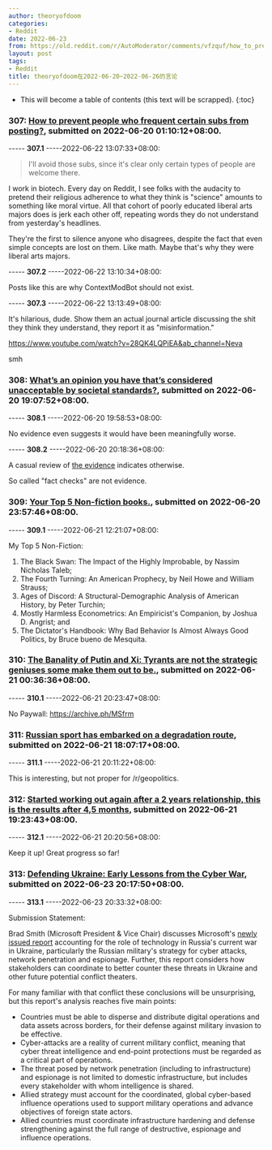 ```yaml
---
author: theoryofdoom
categories:
- Reddit
date: 2022-06-23
from: https://old.reddit.com/r/AutoModerator/comments/vfzquf/how_to_prevent_people_who_frequent_certain_subs/
layout: post
tags:
- Reddit
title: theoryofdoom在2022-06-20~2022-06-26的言论
---
```


* This will become a table of contents (this text will be scrapped).
{:toc}

### 307: [How to prevent people who frequent certain subs from posting?](https://old.reddit.com/r/AutoModerator/comments/vfzquf/how_to_prevent_people_who_frequent_certain_subs/), submitted on 2022-06-20 01:10:12+08:00.

----- __307.1__ -----2022-06-22 13:07:33+08:00:

> I'll avoid those subs, since it's clear only certain types of people are welcome there. 

I work in biotech.  Every day on Reddit, I see folks with the audacity to pretend their religious adherence to what they think is "science" amounts to something like moral virtue.  All that cohort of poorly educated liberal arts majors does is jerk each other off, repeating words they do not understand from yesterday's headlines.  

They're the first to silence anyone who disagrees, despite the fact that even simple concepts are lost on them.  Like math.  Maybe that's why they were liberal arts majors.

----- __307.2__ -----2022-06-22 13:10:34+08:00:

Posts like this are why ContextModBot should not exist.

----- __307.3__ -----2022-06-22 13:13:49+08:00:

It's hilarious, dude.  Show them an actual journal article discussing the shit they think they understand, they report it as "misinformation."  

https://www.youtube.com/watch?v=28QK4LQPiEA&ab_channel=Neva

smh

### 308: [What’s an opinion you have that’s considered unacceptable by societal standards?](https://old.reddit.com/r/AskReddit/comments/vgiy1z/whats_an_opinion_you_have_thats_considered/), submitted on 2022-06-20 19:07:52+08:00.

----- __308.1__ -----2022-06-20 19:58:53+08:00:

No evidence even suggests it would have been meaningfully worse.

----- __308.2__ -----2022-06-20 20:18:36+08:00:

A casual review of [the evidence](https://brownstone.org/articles/more-than-400-studies-on-the-failure-of-compulsory-covid-interventions/) indicates otherwise.

So called "fact checks" are not evidence.

### 309: [Your Top 5 Non-fiction books.](https://old.reddit.com/r/suggestmeabook/comments/vgorc3/your_top_5_nonfiction_books/), submitted on 2022-06-20 23:57:46+08:00.

----- __309.1__ -----2022-06-21 12:21:07+08:00:

My Top 5 Non-Fiction:

1. The Black Swan: The Impact of the Highly Improbable, by Nassim Nicholas Taleb; 
2. The Fourth Turning: An American Prophecy, by Neil Howe and William Strauss;
3. Ages of Discord: A Structural-Demographic Analysis of American History, by Peter Turchin; 
4. Mostly Harmless Econometrics: An Empiricist's Companion, by Joshua D. Angrist; and 
5. The Dictator's Handbook: Why Bad Behavior Is Almost Always Good Politics, by Bruce bueno de Mesquita.

### 310: [The Banality of Putin and Xi: Tyrants are not the strategic geniuses some make them out to be.](https://old.reddit.com/r/geopolitics/comments/vgpo09/the_banality_of_putin_and_xi_tyrants_are_not_the/), submitted on 2022-06-21 00:36:36+08:00.

----- __310.1__ -----2022-06-21 20:23:47+08:00:

No Paywall: https://archive.ph/MSfrm

### 311: [Russian sport has embarked on a degradation route](https://old.reddit.com/r/geopolitics/comments/vh9uuc/russian_sport_has_embarked_on_a_degradation_route/), submitted on 2022-06-21 18:07:17+08:00.

----- __311.1__ -----2022-06-21 20:11:22+08:00:

This is interesting, but not proper for /r/geopolitics.

### 312: [Started working out again after a 2 years relationship, this is the results after 4,5 months](https://old.reddit.com/r/GYM/comments/vhb1sr/started_working_out_again_after_a_2_years/), submitted on 2022-06-21 19:23:43+08:00.

----- __312.1__ -----2022-06-21 20:20:56+08:00:

Keep it up!  Great progress so far!

### 313: [Defending Ukraine: Early Lessons from the Cyber War](https://old.reddit.com/r/geopolitics/comments/vivkxf/defending_ukraine_early_lessons_from_the_cyber_war/), submitted on 2022-06-23 20:17:50+08:00.

----- __313.1__ -----2022-06-23 20:33:32+08:00:

Submission Statement:

Brad Smith (Microsoft President & Vice Chair) discusses Microsoft's [newly issued report](https://query.prod.cms.rt.microsoft.com/cms/api/am/binary/RE50KOK) accounting for the role of technology in Russia's current war in Ukraine, particularly the Russian military's strategy for cyber attacks, network penetration and espionage.  Further, this report considers how stakeholders can coordinate to better counter these threats in Ukraine and other future potential conflict theaters.  

For many familiar with that conflict these conclusions will be unsurprising, but this report's analysis reaches five main points:

* Countries must be able to disperse and distribute digital operations and data assets across borders, for their defense against military invasion to be effective.
* Cyber-attacks are a reality of current military conflict, meaning that cyber threat intelligence and end-point protections must be regarded as a critical part of operations.  
* The threat posed by network penetration (including to infrastructure) and espionage is not limited to domestic infrastructure, but includes every stakeholder with whom intelligence is shared.  
* Allied strategy must account for the coordinated, global cyber-based influence operations used to support military operations and advance objectives of foreign state actors.  
* Allied countries must coordinate infrastructure hardening and defense strengthening against the full range of destructive, espionage and influence operations.

